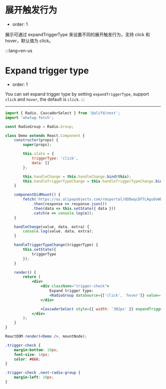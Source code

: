 # 展开触发行为

- order: 1

展示可通过 expandTriggerType 来设置不同的展开触发行为，支持 click 和 hover，默认值为 click。

:::lang=en-us
# Expand trigger type

- order: 1

You can set expand trigger type by setting `expandTriggerType`, support `click` and `hover`, the default is `click`.
:::

---

````jsx
import { Radio, CascaderSelect } from '@alifd/next';
import 'whatwg-fetch';

const RadioGroup = Radio.Group;

class Demo extends React.Component {
    constructor(props) {
        super(props);

        this.state = {
            triggerType: 'click',
            data: []
        };

        this.handleChange = this.handleChange.bind(this);
        this.handleTriggerTypeChange = this.handleTriggerTypeChange.bind(this);
    }

    componentDidMount() {
        fetch('https://os.alipayobjects.com/rmsportal/ODDwqcDFTLAguOvWEolX.json')
            .then(response => response.json())
            .then(data => this.setState({ data }))
            .catch(e => console.log(e));
    }

    handleChange(value, data, extra) {
        console.log(value, data, extra);
    }

    handleTriggerTypeChange(triggerType) {
        this.setState({
            triggerType
        });
    }

    render() {
        return (
            <div>
                <div className="trigger-check">
                    Expand trigger type:
                    <RadioGroup dataSource={['click', 'hover']} value={this.state.triggerType} onChange={this.handleTriggerTypeChange} />
                </div>

                <CascaderSelect style={{ width: '302px' }} expandTriggerType={this.state.triggerType} dataSource={this.state.data} onChange={this.handleChange} />
            </div>
        );
    }
}

ReactDOM.render(<Demo />, mountNode);
````

```` css
.trigger-check {
    margin-bottom: 10px;
    font-size: 14px;
    color: #666;
}

.trigger-check .next-radio-group {
    margin-left: 10px;
}
````
